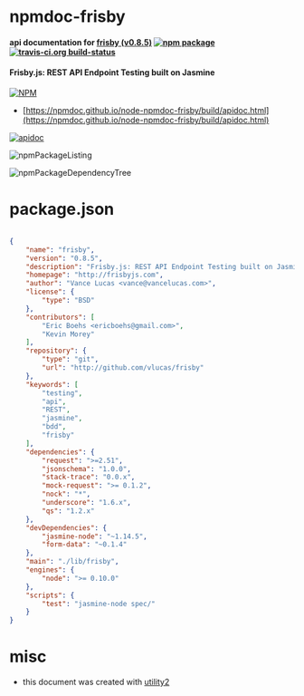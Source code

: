# npmdoc-frisby

#### api documentation for  [frisby (v0.8.5)](http://frisbyjs.com)  [![npm package](https://img.shields.io/npm/v/npmdoc-frisby.svg?style=flat-square)](https://www.npmjs.org/package/npmdoc-frisby) [![travis-ci.org build-status](https://api.travis-ci.org/npmdoc/node-npmdoc-frisby.svg)](https://travis-ci.org/npmdoc/node-npmdoc-frisby)

#### Frisby.js: REST API Endpoint Testing built on Jasmine

[![NPM](https://nodei.co/npm/frisby.png?downloads=true&downloadRank=true&stars=true)](https://www.npmjs.com/package/frisby)

- [https://npmdoc.github.io/node-npmdoc-frisby/build/apidoc.html](https://npmdoc.github.io/node-npmdoc-frisby/build/apidoc.html)

[![apidoc](https://npmdoc.github.io/node-npmdoc-frisby/build/screenCapture.buildCi.browser.%252Ftmp%252Fbuild%252Fapidoc.html.png)](https://npmdoc.github.io/node-npmdoc-frisby/build/apidoc.html)

![npmPackageListing](https://npmdoc.github.io/node-npmdoc-frisby/build/screenCapture.npmPackageListing.svg)

![npmPackageDependencyTree](https://npmdoc.github.io/node-npmdoc-frisby/build/screenCapture.npmPackageDependencyTree.svg)



# package.json

```json

{
    "name": "frisby",
    "version": "0.8.5",
    "description": "Frisby.js: REST API Endpoint Testing built on Jasmine",
    "homepage": "http://frisbyjs.com",
    "author": "Vance Lucas <vance@vancelucas.com>",
    "license": {
        "type": "BSD"
    },
    "contributors": [
        "Eric Boehs <ericboehs@gmail.com>",
        "Kevin Morey"
    ],
    "repository": {
        "type": "git",
        "url": "http://github.com/vlucas/frisby"
    },
    "keywords": [
        "testing",
        "api",
        "REST",
        "jasmine",
        "bdd",
        "frisby"
    ],
    "dependencies": {
        "request": ">=2.51",
        "jsonschema": "1.0.0",
        "stack-trace": "0.0.x",
        "mock-request": ">= 0.1.2",
        "nock": "*",
        "underscore": "1.6.x",
        "qs": "1.2.x"
    },
    "devDependencies": {
        "jasmine-node": "~1.14.5",
        "form-data": "~0.1.4"
    },
    "main": "./lib/frisby",
    "engines": {
        "node": ">= 0.10.0"
    },
    "scripts": {
        "test": "jasmine-node spec/"
    }
}
```



# misc
- this document was created with [utility2](https://github.com/kaizhu256/node-utility2)
